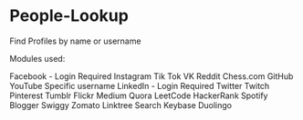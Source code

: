 # People-Lookup
Find Profiles by name or username 

Modules used:

Facebook - Login Required
Instagram
Tik Tok
VK
Reddit
Chess.com
GitHub
YouTube
Specific username
LinkedIn  - Login Required
Twitter
Twitch
Pinterest
Tumblr
Flickr
Medium
Quora
LeetCode
HackerRank
Spotify
Blogger
Swiggy
Zomato
Linktree Search
Keybase
Duolingo
